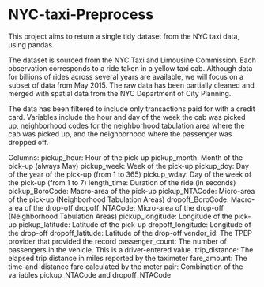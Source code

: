 # NYC-taxi-Preprocess
This project aims to return a single tidy dataset from the NYC taxi data, using pandas.

The dataset is sourced from the NYC Taxi and Limousine Commission. Each observation corresponds to a ride taken in a yellow taxi cab. Although data for billions of rides across several years are available, we will focus on a subset of data from May 2015. The raw data has been partially cleaned and merged with spatial data from the NYC Department of City Planning.

The data has been filtered to include only transactions paid for with a credit card. Variables include the hour and day of the week the cab was picked up, neighborhood codes for the neighborhood tabulation area where the cab was picked up, and the neighborhood where the passenger was dropped off.

Columns:
pickup_hour: Hour of the pick-up
pickup_month: Month of the pick-up (always May)
pickup_week: Week of the pick-up
pickup_doy: Day of the year of the pick-up (from 1 to 365)
pickup_wday: Day of the week of the pick-up (from 1 to 7)
length_time: Duration of the ride (in seconds)
pickup_BoroCode: Macro-area of the pick-up
pickup_NTACode: Micro-area of the pick-up (Neighborhood Tabulation Areas)
dropoff_BoroCode: Macro-area of the drop-off
dropoff_NTACode: Micro-area of the drop-off (Neighborhood Tabulation Areas)
pickup_longitude: Longitude of the pick-up
pickup_latitude: Latitude of the pick-up
dropoff_longitude: Longitude of the drop-off
dropoff_latitude: Latitude of the drop-off
vendor_id: The TPEP provider that provided the record
passenger_count: The number of passengers in the vehicle. This is a driver-entered value.
trip_distance: The elapsed trip distance in miles reported by the taximeter
fare_amount: The time-and-distance fare calculated by the meter
pair: Combination of the variables pickup_NTACode and dropoff_NTACode

